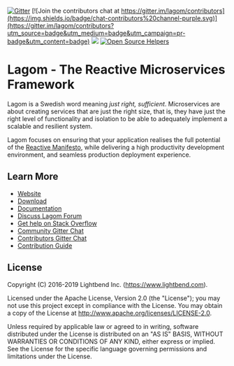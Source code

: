 [![Gitter](https://img.shields.io/badge/chat-on%20gitter-purple.svg)](https://gitter.im/lagom/lagom?utm_source=badge&utm_medium=badge&utm_campaign=pr-badge&utm_content=badge)
[![Join the contributors chat at https://gitter.im/lagom/contributors](https://img.shields.io/badge/chat-contributors%20channel-purple.svg)](https://gitter.im/lagom/contributors?utm_source=badge&utm_medium=badge&utm_campaign=pr-badge&utm_content=badge)
[<img src="https://img.shields.io/travis/lagom/lagom.svg"/>](https://travis-ci.org/lagom/lagom)
[![Open Source Helpers](https://www.codetriage.com/lagom/lagom/badges/users.svg)](https://www.codetriage.com/lagom/lagom)

# Lagom - The Reactive Microservices Framework

Lagom is a Swedish word meaning *just right, sufficient*. Microservices are about creating services that are just the right size, that is, they have just the right level of functionality and isolation to be able to adequately implement a scalable and resilient system.

Lagom focuses on ensuring that your application realises the full potential of the [Reactive Manifesto](http://reactivemanifesto.org), while delivering a high productivity development environment, and seamless production deployment experience.

## Learn More

* [Website](https://www.lagomframework.com)
* [Download](https://www.lagomframework.com/download.html)
* [Documentation](https://www.lagomframework.com/documentation)
* [Discuss Lagom Forum](https://discuss.lagomframework.com)
* [Get help on Stack Overflow](https://stackoverflow.com/questions/ask?tags=lagom)
* [Community Gitter Chat](https://gitter.im/lagom/lagom)
* [Contributors Gitter Chat](https://gitter.im/lagom/contributors)
* [Contribution Guide](CONTRIBUTING.md)

## License

Copyright (C) 2016-2019 Lightbend Inc. (https://www.lightbend.com).

Licensed under the Apache License, Version 2.0 (the "License"); you may not use this project except in compliance with the License. You may obtain a copy of the License at http://www.apache.org/licenses/LICENSE-2.0.

Unless required by applicable law or agreed to in writing, software distributed under the License is distributed on an "AS IS" BASIS, WITHOUT WARRANTIES OR CONDITIONS OF ANY KIND, either express or implied. See the License for the specific language governing permissions and limitations under the License.

